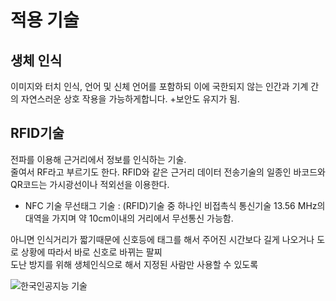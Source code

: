 # 적용 기술
## 생체 인식
이미지와 터치 인식, 언어 및 신체 언어를 포함하되 이에 국한되지 않는 인간과 기계 간의 자연스러운 상호 작용을 가능하게합니다.
+보안도 유지가 됨.

## RFID기술  
전파를 이용해 근거리에서 정보를 인식하는 기술.   
줄여서 RF라고 부르기도 한다. RFID와 같은 근거리 데이터 전송기술의 일종인 바코드와 QR코드는 가시광선이나 적외선을 이용한다.
- NFC 기술
무선태그 기술 : (RFID)기술 중 하나인 비접촉식 통신기술 13.56 MHz의 대역을 가지며 약 10cm이내의 거리에서 무선통신 가능함.              

아니면 인식거리가 짧기때문에 신호등에 태그를 해서 주어진 시간보다 길게 나오거나 도로 상황에 따라서 바로 신호로 바뀌는 팔찌  
도난 방지를 위해 생체인식으로 해서 지정된 사람만 사용할 수 있도록  


![한국인공지능 기술](https://user-images.githubusercontent.com/91041488/142788866-89513f08-3232-41fe-94d4-3c3b12e36693.jpg)

